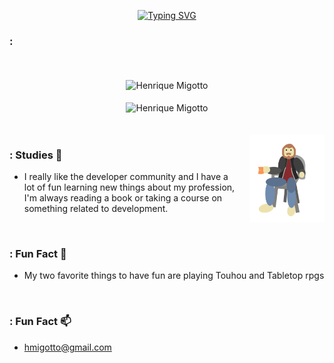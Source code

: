 <div align="center" >
  
[![Typing SVG](https://readme-typing-svg.herokuapp.com?font=Times+New+Roman&size=60&pause=1000&color=629DE1&background=55678A00&width=435&height=90&lines=Migotto's+Github)](https://git.io/typing-svg)
 
 </div>

### : 

<br>
<br>

<div align="center" >
<img align="center" src="https://github-readme-stats.vercel.app/api/top-langs?username=Hmigotto&langs_count=20&show_icons=true&locale=en&layout=compact" alt="Henrique Migotto" />
 </div>
 
 <br>
 
 <div align="center">
  <img align="center" src="https://github-readme-stats.vercel.app/api?username=Hmigotto&show_icons=true&locale=en" alt="Henrique Migotto" />
 </div>
 
<br>
<br>

<img align='right' height='140' style="margin-left:20px" src='assets/Eugotto.gif' alt='Lesgo'>

### : Studies 📖
- I really like the developer community and I have a lot of fun learning new things about my profession, I'm always reading a book or taking a course on something related to development.

<br>

### : Fun Fact 🎲
- My two favorite things to have fun are playing Touhou and Tabletop rpgs

<br>

### : Fun Fact 📫
- hmigotto@gmail.com
